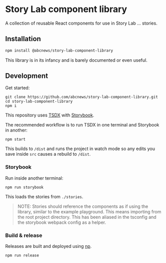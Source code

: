 # Story Lab component library

A collection of reusable React components for use in Story Lab ... stories.

## Installation

```bash
npm install @abcnews/story-lab-component-library
```

This library is in its infancy and is barely documented or even useful.

## Development

Get started:

```
git clone https://github.com/abcnews/story-lab-component-library.git
cd story-lab-component-library
npm i
```

This repository uses [TSDX](https://github.com/formik/tsdx) with [Storybook](https://github.com/storybookjs/storybook/).

The recommended workflow is to run TSDX in one terminal and Storybook in another:

```
npm start
```

This builds to `/dist` and runs the project in watch mode so any edits you save inside `src` causes a rebuild to `/dist`.

### Storybook

Run inside another terminal:

```
npm run storybook
```

This loads the stories from `./stories`.

> NOTE: Stories should reference the components as if using the library, similar to the example playground. This means importing from the root project directory. This has been aliased in the tsconfig and the storybook webpack config as a helper.

### Build & release

Releases are built and deployed using [np](https://github.com/sindresorhus/np).

```
npm run release
```
